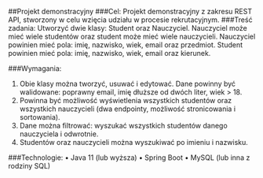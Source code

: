 ##Projekt demonstracyjny
###Cel:
Projekt demonstracyjny z zakresu REST API, stworzony w celu wzięcia udziału w procesie rekrutacyjnym.
###Treść zadania:
Utworzyć dwie klasy: Student oraz Nauczyciel. Nauczyciel może mieć wiele studentów oraz student może mieć wiele nauczycieli.
Nauczyciel powinien mieć pola: imię, nazwisko, wiek, email oraz przedmiot.
Student powinien mieć pola: imię, nazwisko, wiek, email oraz kierunek.

###Wymagania:
1. Obie klasy można tworzyć, usuwać i edytować. Dane powinny być walidowane: poprawny email, imię dłuższe od dwóch liter, wiek > 18.
2. Powinna być możliwość wyświetlenia wszystkich studentów oraz wszystkich nauczycieli (dwa endpointy, możliwość stronicowania i sortowania).
3. Dane można filtrować: wyszukać wszystkich studentów danego nauczyciela i odwrotnie.
4. Studentów oraz nauczycieli można wyszukiwać po imieniu i nazwisku.

###Technologie:
• Java 11 (lub wyższa)
• Spring Boot
• MySQL (lub inna z rodziny SQL)